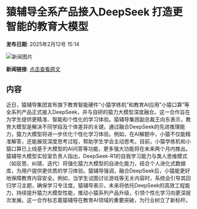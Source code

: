 # 猿辅导全系产品接入DeepSeek 打造更智能的教育大模型

**发布日期**: 2025年2月12号 15:14

![新闻图片](https://pic.chinaz.com/picmap/202310270933145213_1.jpg)

**新闻链接**: [点击查看原文](https://www.aibase.com/zh/news/15301)

## 内容

近日，猿辅导集团宣布旗下教育智能硬件“小猿学练机”和教育AI应用“小猿口算”等全系列产品正式接入DeepSeek，并与自研的猿力大模型深度融合。这一合作旨在为学生提供更精准、智能和个性化的学习体验。猿辅导集团副总裁王向东表示，教育大模型是解决不同学段及个体差异的关键。通过融合DeepSeek的先进推理能力，猿力大模型将进一步优化个性化学习体验。例如，在AI解题中，小猿不仅能精准解答，还能展现深度思考过程，帮助学生学会主动思考。目前，小猿学练机和小猿口算已上线基于大模型的AI问答等功能，更多强大功能将在未来两个月内推出。猿辅导大模型实验室负责人指出，DeepSeek-R1的自我学习能力与类人思维模式（如反思、纠错、迭代）将强化猿力大模型的自进化能力，结合个人进化式数据库，为用户提供更优质的学习体验。猿辅导强调，融合DeepSeek后，小猿能更好地保障教育内容安全。例如，当学生试图讨论游戏等无关内容时，系统会引导其回归学习主题，确保学习专注度。猿辅导表示，未来将依托DeepSeek的高效工程能力，持续提升猿力大模型性能，推动小猿系列产品升级，引领个性化学习向更深层次发展。这一合作标志着猿辅导在教育AI领域的重要突破，为行业树立了新标杆。
